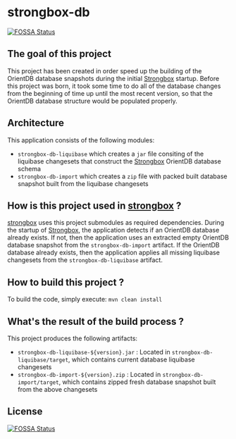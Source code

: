 # strongbox-db
[![FOSSA Status](https://app.fossa.io/api/projects/git%2Bgithub.com%2Fstrongbox%2Fstrongbox-db.svg?type=shield)](https://app.fossa.io/projects/git%2Bgithub.com%2Fstrongbox%2Fstrongbox-db?ref=badge_shield)


## The goal of this project
This project has been created in order speed up the building of the OrientDB database snapshots during the initial [Strongbox](https://github.com/strongbox/strongbox) startup. Before this project was born, it took some time to do all of the database changes from the beginning of time up until the most recent version, so that the OrientDB database structure would be populated properly.

## Architecture
This application consists of the following modules:
* `strongbox-db-liquibase` which creates a `jar` file consiting of the liquibase changesets that construct the [Strongbox](https://github.com/strongbox/strongbox) OrientDB database schema
* `strongbox-db-import` which creates a `zip` file with packed built database snapshot built from the liquibase changesets

## How is this project used in [strongbox](https://github.com/strongbox/strongbox) ?
[strongbox](https://github.com/strongbox/strongbox) uses this project submodules as required dependencies. During the startup of [Strongbox](https://github.com/strongbox/strongbox), the application detects if an OrientDB database already exists. If not, then the application uses an extracted empty OrientDB database snapshot from the `strongbox-db-import` artifact. If the OrientDB database already exists, then the application applies all missing liquibase changesets from the `strongbox-db-liquibase` artifact.

## How to build this project ?
To build the code, simply execute:
`mvn clean install`

## What's the result of the build process ?
This project produces the following artifacts:
* `strongbox-db-liquibase-${version}.jar` : Located in `strongbox-db-liquibase/target`, which contains current database liquibase changesets
* `strongbox-db-import-${version}.zip` : Located in `strongbox-db-import/target`, which contains zipped fresh database snapshot built from the above changesets


## License
[![FOSSA Status](https://app.fossa.io/api/projects/git%2Bgithub.com%2Fstrongbox%2Fstrongbox-db.svg?type=large)](https://app.fossa.io/projects/git%2Bgithub.com%2Fstrongbox%2Fstrongbox-db?ref=badge_large)